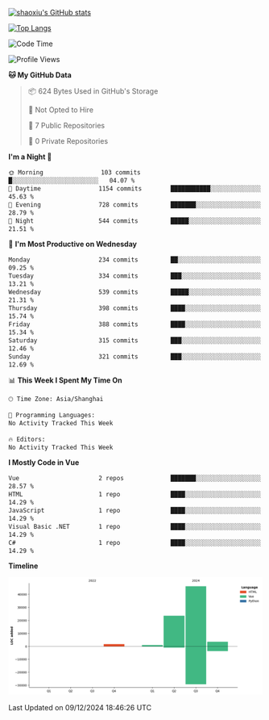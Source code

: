 [![shaoxiu's GitHub stats](https://github-readme-stats.vercel.app/api?username=shaoxiu&count_private=true&show_icons=true)](https://github.com/anuraghazra/github-readme-stats)

[![Top Langs](https://github-readme-stats.vercel.app/api/top-langs/?username=shaoxiu&layout=compact)](https://github.com/anuraghazra/github-readme-stats)


<!--START_SECTION:waka-->
![Code Time](http://img.shields.io/badge/Code%20Time-108%20hrs%2032%20mins-blue)

![Profile Views](http://img.shields.io/badge/Profile%20Views-0-blue)

**🐱 My GitHub Data** 

> 📦 624 Bytes Used in GitHub's Storage 
 > 
> 🚫 Not Opted to Hire
 > 
> 📜 7 Public Repositories 
 > 
> 🔑 0 Private Repositories 
 > 
**I'm a Night 🦉** 

```text
🌞 Morning                103 commits         █░░░░░░░░░░░░░░░░░░░░░░░░   04.07 % 
🌆 Daytime                1154 commits        ███████████░░░░░░░░░░░░░░   45.63 % 
🌃 Evening                728 commits         ███████░░░░░░░░░░░░░░░░░░   28.79 % 
🌙 Night                  544 commits         █████░░░░░░░░░░░░░░░░░░░░   21.51 % 
```
📅 **I'm Most Productive on Wednesday** 

```text
Monday                   234 commits         ██░░░░░░░░░░░░░░░░░░░░░░░   09.25 % 
Tuesday                  334 commits         ███░░░░░░░░░░░░░░░░░░░░░░   13.21 % 
Wednesday                539 commits         █████░░░░░░░░░░░░░░░░░░░░   21.31 % 
Thursday                 398 commits         ████░░░░░░░░░░░░░░░░░░░░░   15.74 % 
Friday                   388 commits         ████░░░░░░░░░░░░░░░░░░░░░   15.34 % 
Saturday                 315 commits         ███░░░░░░░░░░░░░░░░░░░░░░   12.46 % 
Sunday                   321 commits         ███░░░░░░░░░░░░░░░░░░░░░░   12.69 % 
```


📊 **This Week I Spent My Time On** 

```text
🕑︎ Time Zone: Asia/Shanghai

💬 Programming Languages: 
No Activity Tracked This Week

🔥 Editors: 
No Activity Tracked This Week
```

**I Mostly Code in Vue** 

```text
Vue                      2 repos             ███████░░░░░░░░░░░░░░░░░░   28.57 % 
HTML                     1 repo              ████░░░░░░░░░░░░░░░░░░░░░   14.29 % 
JavaScript               1 repo              ████░░░░░░░░░░░░░░░░░░░░░   14.29 % 
Visual Basic .NET        1 repo              ████░░░░░░░░░░░░░░░░░░░░░   14.29 % 
C#                       1 repo              ████░░░░░░░░░░░░░░░░░░░░░   14.29 % 
```



**Timeline**

![Lines of Code chart](https://raw.githubusercontent.com/shaoxiu/shaoxiu/main/assets/bar_graph.png)


 Last Updated on 09/12/2024 18:46:26 UTC
<!--END_SECTION:waka-->

